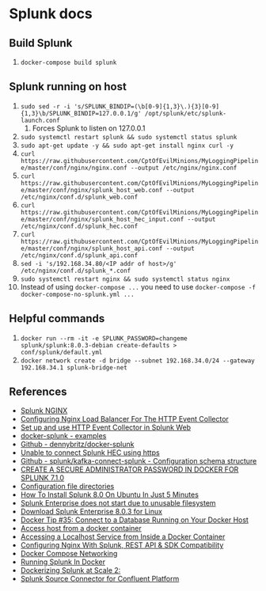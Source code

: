 # Splunk docs

## Build Splunk
1. `docker-compose build splunk`

## Splunk running on host
1. `sudo sed -r -i 's/SPLUNK_BINDIP=(\b[0-9]{1,3}\.){3}[0-9]{1,3}\b/SPLUNK_BINDIP=127.0.0.1/g' /opt/splunk/etc/splunk-launch.conf`
    1. Forces Splunk to listen on 127.0.0.1
1. `sudo systemctl restart splunk && sudo systemctl status splunk`
1. `sudo apt-get update -y && sudo apt-get install nginx curl -y`
1. `curl https://raw.githubusercontent.com/CptOfEvilMinions/MyLoggingPipeline/master/conf/nginx/nginx.conf --output /etc/nginx/nginx.conf`
1. `curl https://raw.githubusercontent.com/CptOfEvilMinions/MyLoggingPipeline/master/conf/nginx/splunk_host_web.conf --output /etc/nginx/conf.d/splunk_web.conf`
1. `curl https://raw.githubusercontent.com/CptOfEvilMinions/MyLoggingPipeline/master/conf/nginx/splunk_host_hec_input.conf --output /etc/nginx/conf.d/splunk_hec.conf`
1. `curl https://raw.githubusercontent.com/CptOfEvilMinions/MyLoggingPipeline/master/conf/nginx/splunk_host_api.conf --output /etc/nginx/conf.d/splunk_api.conf`
1. `sed -i 's/192.168.34.80/<IP addr of host>/g' /etc/nginx/conf.d/splunk_*.conf`
1. `sudo systemctl restart nginx && sudo systemctl status nginx`
1. Instead of using `docker-compose ...` you need to use `docker-compose -f docker-compose-no-splunk.yml ...`

## Helpful commands
1. `docker run --rm -it -e SPLUNK_PASSWORD=changeme splunk/splunk:8.0.3-debian create-defaults > conf/splunk/default.yml`
1. `docker network create -d bridge --subnet 192.168.34.0/24 --gateway 192.168.34.1 splunk-bridge-net`

## References
* [Splunk NGINX](https://dev.splunk.com/enterprise/docs/dataapps/httpeventcollector/confignginxloadhttp)
* [Configuring Nginx Load Balancer For The HTTP Event Collector](https://www.splunk.com/en_us/blog/tips-and-tricks/configuring-nginx-load-balancer-for-the-http-event-collector.html)
* [Set up and use HTTP Event Collector in Splunk Web](https://docs.splunk.com/Documentation/Splunk/8.0.3/Data/UsetheHTTPEventCollector)
* [docker-splunk - examples](https://splunk.github.io/docker-splunk/EXAMPLES.html#create-standalone-from-cli)
* [Github - dennybritz/docker-splunk](https://github.com/dennybritz/docker-splunk/tree/master/enterprise)
* [Unable to connect Splunk HEC using https](https://answers.splunk.com/answers/773770/unable-to-connect-splunk-hec-using-https.html)
* [Github - splunk/kafka-connect-splunk - Configuration schema structure ](https://github.com/splunk/kafka-connect-splunk)
* [CREATE A SECURE ADMINISTRATOR PASSWORD IN DOCKER FOR SPLUNK 7.1.0](https://www.outcoldsolutions.com/blog/2018-04-25-docker-splunk-7-1-0/)
* [Configuration file directories](https://docs.splunk.com/Documentation/Splunk/8.0.3/Admin/Configurationfiledirectories)
* [How To Install Splunk 8.0 On Ubuntu In Just 5 Minutes](https://www.bitsioinc.com/tutorials/install-splunk-ubuntu/)
* [Splunk Enterprise does not start due to unusable filesystem](https://docs.splunk.com/Documentation/Splunk/8.0.3/Troubleshooting/FSLockingIssues)
* [Download Splunk Enterprise 8.0.3 for Linux](https://www.splunk.com/en_us/download/splunk-enterprise/thank-you-enterprise.html)
* [Docker Tip #35: Connect to a Database Running on Your Docker Host](https://nickjanetakis.com/blog/docker-tip-35-connect-to-a-database-running-on-your-docker-host)
* [Access host from a docker container](https://dev.to/bufferings/access-host-from-a-docker-container-4099)
* [Accessing a Localhost Service from Inside a Docker Container](https://serverfault.com/questions/982118/accessing-a-localhost-service-from-inside-a-docker-container)
* [Configuring Nginx With Splunk, REST API &amp; SDK Compatibility](https://www.splunk.com/en_us/blog/tips-and-tricks/configuring-nginx-with-splunk-rest-api-sdk-compatibility.html)
* [Docker Compose Networking](https://runnable.com/docker/docker-compose-networking)
* [Running Splunk In Docker](http://development.wombatsecurity.com/development/2018/08/31/running-splunk-in-docker/)
* [Dockerizing Splunk at Scale 2:](https://static.rainfocus.com/splunk/splunkconf18/sess/1521146368312001VwQc/finalPDF/FN1089_DockerizingSplunkatScale_Final_1538666172485001Loc0.pdf)
* [Splunk Source Connector for Confluent Platform](https://docs.confluent.io/current/connect/kafka-connect-splunk/splunk-source/index.html)